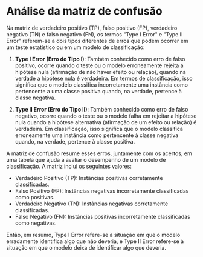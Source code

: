 # Análise da matriz de confusão

Na matriz de verdadeiro positivo (TP), falso positivo (FP), verdadeiro negativo (TN) e falso negativo (FN), os termos "Type I Error" e "Type II Error" referem-se a dois tipos diferentes de erros que podem ocorrer em um teste estatístico ou em um modelo de classificação:

1. **Type I Error (Erro do Tipo I)**: Também conhecido como erro de falso positivo, ocorre quando o teste ou o modelo erroneamente rejeita a hipótese nula (afirmação de não haver efeito ou relação), quando na verdade a hipótese nula é verdadeira. Em termos de classificação, isso significa que o modelo classifica incorretamente uma instância como pertencente a uma classe positiva quando, na verdade, pertence à classe negativa.

2. **Type II Error (Erro do Tipo II)**: Também conhecido como erro de falso negativo, ocorre quando o teste ou o modelo falha em rejeitar a hipótese nula quando a hipótese alternativa (afirmação de um efeito ou relação) é verdadeira. Em classificação, isso significa que o modelo classifica erroneamente uma instância como pertencente à classe negativa quando, na verdade, pertence à classe positiva.

A matriz de confusão resume esses erros, juntamente com os acertos, em uma tabela que ajuda a avaliar o desempenho de um modelo de classificação. A matriz inclui os seguintes valores:

- Verdadeiro Positivo (TP): Instâncias positivas corretamente classificadas.
- Falso Positivo (FP): Instâncias negativas incorretamente classificadas como positivas.
- Verdadeiro Negativo (TN): Instâncias negativas corretamente classificadas.
- Falso Negativo (FN): Instâncias positivas incorretamente classificadas como negativas.

Então, em resumo, Type I Error refere-se à situação em que o modelo erradamente identifica algo que não deveria, e Type II Error refere-se à situação em que o modelo deixa de identificar algo que deveria.
